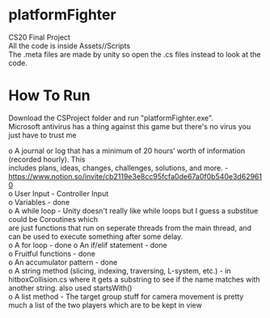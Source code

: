 # platformFighter
CS20 Final Project  
All the code is inside Assets//Scripts  
The .meta files are made by unity so open the .cs files instead to look at the code.   
  
# How To Run  
Download the CSProject folder and run "platformFighter.exe".  
Microsoft antivirus has a thing against this game but there's no virus you just have to trust me  
  
o A journal or log that has a minimum of 20 hours’ worth of information (recorded hourly). This  
includes plans, ideas, changes, challenges, solutions, and more. -  https://www.notion.so/invite/cb2119e3e8cc95fcfa0de67a0f0b540e3d629610  
o User Input - Controller Input  
o Variables - done  
o A while loop - Unity doesn't really like while loops but I guess a substitue could be Coroutines which  
are just functions that run on seperate threads from the main thread, and can be used to execute something after some delay.  
o A for loop - done
o An if/elif statement - done    
o Fruitful functions - done   
o An accumulator pattern - done   
o A string method (slicing, indexing, traversing, L-system, etc.) - in hitboxCollision.cs where it gets a substring to see if the name matches with another string. also used startsWith()  
o A list method - The target group stuff for camera movement is pretty much a list of the two players which are to be kept in view  
